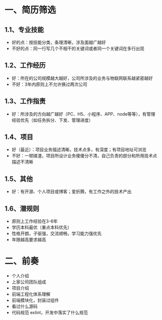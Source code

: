 一、简历筛选
====

1.1、专业技能
------

* 好的点：按技能分类，条理清晰，涉及面越广越好
* 不好的点：同一行写几个不相干的关键词或者同一个关键词在多行出现

1.2、工作经历
------

* 好：所在的公司规模越大越好，公司所涉及的业务与物联网联系越紧密越好
* 不好：3年内原则上不允许换过两次公司

1.3、工作指责
------

* 好：所涉及的方向越广越好（PC、H5、小程序、APP、node等等），有管理经验优先（如任务拆分、下发、管理进度）

1.4、项目
------

* 好（最近）：项目业务描述清晰，技术点多，有深度；有项目地址可浏览
* 不好：一顿揉渣，项目所设计业务傻傻分不清，自己负责的部分和所用技术点描述不清晰

1.5、其他
------

* 好：有开源、个人项目或博客；爱折腾，有工作之外的技术产出

1.6、潜规则
------

* 原则上工作经验在3-6年
* 学历本科最优（重点本科优先）
* 性格开朗，子驱强，交流顺畅，学习能力强优先
* 年限越高要求越高

二、前奏
=====

* 个人介绍
* 上家公司团队组成
* 项目介绍
* 前端工程化体系理解
* 前端模块化，封装过组件
* 看过什么源码
* 代码规范 exlint，开发中落实了什么规范








